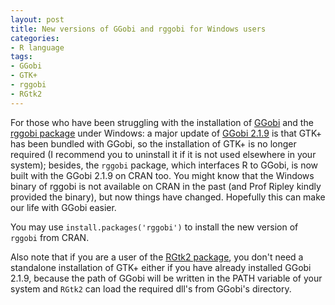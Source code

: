```yaml
---
layout: post
title: New versions of GGobi and rggobi for Windows users
categories:
- R language
tags:
- GGobi
- GTK+
- rggobi
- RGtk2
---
```


For those who have been struggling with the installation of [GGobi](http://www.ggobi.org) and the [rggobi package](http://cran.r-project.org/package=rggobi) under Windows: a major update of [GGobi 2.1.9](http://www.ggobi.org/downloads/ggobi-2.1.9.exe) is that GTK+ has been bundled with GGobi, so the installation of GTK+ is no longer required (I recommend you to uninstall it if it is not used elsewhere in your system); besides, the `rggobi` package, which interfaces R to GGobi, is now built with the GGobi 2.1.9 on CRAN too. You might know that the Windows binary of rggobi is not available on CRAN in the past (and Prof Ripley kindly provided the binary), but now things have changed. Hopefully this can make our life with GGobi easier.

You may use `install.packages('rggobi')` to install the new version of `rggobi` from CRAN.

Also note that if you are a user of the [RGtk2 package](http://cran.r-project.org/package=RGtk2), you don't need a standalone installation of GTK+ either if you have already installed GGobi 2.1.9, because the path of GGobi will be written in the PATH variable of your system and `RGtk2` can load the required dll's from GGobi's directory.


